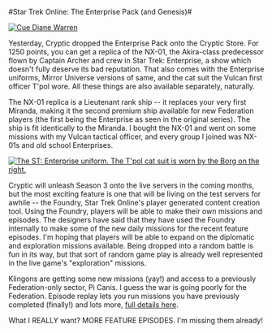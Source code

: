 #Star Trek Online: The Enterprise Pack (and Genesis)#

[![](http://westkarana.com/wp-content/uploads/2010/11/GameClient-2010-11-18-06-25-23-18-480x383.jpg "Cue Diane Warren")](http://westkarana.com/wp-content/uploads/2010/11/GameClient-2010-11-18-06-25-23-18.jpg)

Yesterday, Cryptic dropped the Enterprise Pack onto the Cryptic Store. For 1250 points, you can get a replica of the NX-01, the Akira-class predecessor flown by Captain Archer and crew in Star Trek: Enterprise, a show which doesn't fully deserve its bad reputation. That also comes with the Enterprise uniforms, Mirror Universe versions of same, and the cat suit the Vulcan first officer T'pol wore. All these things are also available separately, naturally.

The NX-01 replica is a Lieutenant rank ship -- it replaces your very first Miranda, making it the second premium ship available for new Federation players (the first being the Enterprise as seen in the original series). The ship is fit identically to the Miranda. I bought the NX-01 and went on some missions with my Vulcan tactical officer, and every group I joined was NX-01s and old school Enterprises.

[![](http://westkarana.com/wp-content/uploads/2010/11/GameClient-2010-11-18-06-31-17-49-480x383.jpg "The ST: Enterprise uniform. The T'pol cat suit is worn by the Borg on the right.")](http://westkarana.com/wp-content/uploads/2010/11/GameClient-2010-11-18-06-31-17-49.jpg)

Cryptic will unleash Season 3 onto the live servers in the coming months, but the most exciting feature is one that will be living on the test servers for awhile -- the Foundry, Star Trek Online's player generated content creation tool. Using the Foundry, players will be able to make their own missions and episodes. The designers have said that they have used the Foundry internally to make some of the new daily missions for the recent feature episodes. I'm hoping that players will be able to expand on the diplomatic and exploration missions available. Being dropped into a random battle is fun in its way, but that sort of random game play is already well represented in the live game's "exploration" missions.

Klingons are getting some new missions (yay!) and access to a previously Federation-only sector, Pi Canis. I guess the war is going poorly for the Federation. Episode replay lets you run missions you have previously completed (finally!) and lots more, [full details here](http://www.startrekonline.com/season_three).

What I REALLY want? MORE FEATURE EPISODES. I'm missing them already!
